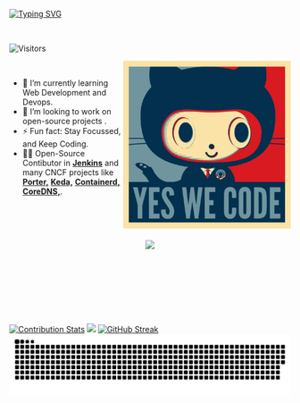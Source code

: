 [![Typing SVG](https://readme-typing-svg.herokuapp.com?font=Bungee+Shade&size=30&duration=6000&color=19B3F7&background=FFFFFF00&center=true&vCenter=true&width=510&height=200&lines=Hi+There!!+%F0%9F%91%8B%F0%9F%91%8B%F0%9F%91%8B;I'm+Priyanshu+Singh+%F0%9F%91%A8%E2%80%8D%F0%9F%92%BB+%F0%9F%92%BB)](https://git.io/typing-svg)

<br>

![Visitors](https://visitor-badge.laobi.icu/badge?page_id=reveurguy.reveurguy)

<!-- <img align="right" alt="Coding" width="400" src="https://media.giphy.com/media/Y4ak9Ki2GZCbJxAnJD/giphy.gif"> -->
<img align='right' src='https://github.com/reveurguy/reveurguy/blob/master/data/baracktocat.jpg' width='300"'>
</br>

<!--
**reveurguy/reveurguy** is a ✨ _special_ ✨ repository because its `README.md` (this file) appears on your GitHub profile.

Here are some ideas to get you started:

- 🔭 I’m currently working on ...
- 🌱 I’m currently learning ...
- 👯 I’m looking to collaborate on ...
- 🤔 I’m looking for help with ...
- 💬 Ask me about ...
- 📫 How to reach me: ...
- 😄 Pronouns: ...
- ⚡ Fun fact: ...
-->
- 🌱 I’m currently learning Web Development and Devops.
- 👯 I’m looking to work on open-source projects .
- ⚡ Fun fact: Stay Focussed, and Keep Coding.
- 👨‍💻 Open-Source Contibutor in [**Jenkins**](https://www.jenkins.io/) and many CNCF projects like [**Porter,**](https://getporter.org/) [**Keda,**](https://keda.sh/) [**Containerd,**](https://containerd.io/) [**CoreDNS,**](https://coredns.io/).

<!--[![Priyanshu's github stats](https://github-readme-stats.vercel.app/api?username=reveurguy)](https://github.com/reveurguy/github-readme-stats) -->

<br>
<br>
<br>

<p align="center">
  <a href="https://skillicons.dev">
    <img src="https://skillicons.dev/icons?i=git,kubernetes,docker,html,css,angular,bash,bootstrap,cpp,python,java,javascript,express,github,gitlab,heroku,idea,jquery,linux,mongodb,netlify,nodejs,sass,vscode&perline=12" />
  </a>
</p>

<br>
<br>
<br>
<br>
<br>
<br>

<!--
![](https://raw.githubusercontent.com/reveurguy/reveurguy/output1/generated/overview.svg#gh-dark-mode-only) -->
[![Contribution Stats](https://github-contribution-stats.vercel.app/api/?username=reveurguy)](https://github.com/reveurguy/github-contribution-stats/)
[![](https://raw.githubusercontent.com/reveurguy/github-profile-summary-cards-example/master/profile-summary-card-output/2077/3-stats.svg)](https://github.com/reveurguy/github-profile-summary-cards)
[![GitHub Streak](https://github-readme-streak-stats.herokuapp.com?user=reveurguy&theme=monokai-metallian)](https://git.io/streak-stats)
![github contribution grid snake animation](https://raw.githubusercontent.com/reveurguy/reveurguy/output/github-contribution-grid-snake-dark.svg#gh-dark-mode-only)

